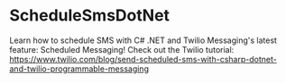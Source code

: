 # ScheduleSmsDotNet
Learn how to schedule SMS with C# .NET and Twilio Messaging's latest feature: Scheduled Messaging!
Check out the Twilio tutorial: https://www.twilio.com/blog/send-scheduled-sms-with-csharp-dotnet-and-twilio-programmable-messaging
